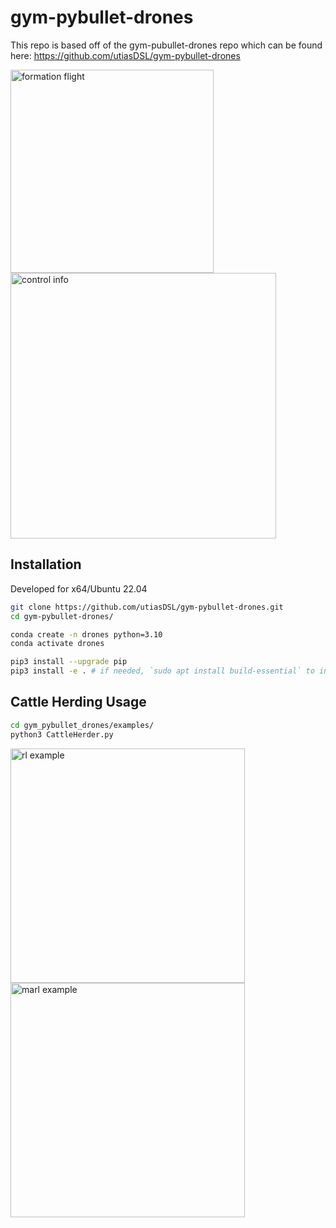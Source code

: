 # gym-pybullet-drones

This repo is based off of the gym-pubullet-drones repo which can be found here:
https://github.com/utiasDSL/gym-pybullet-drones

<img src="gym_pybullet_drones/assets/helix.gif" alt="formation flight" width="325"> <img src="gym_pybullet_drones/assets/helix.png" alt="control info" width="425">

## Installation

Developed for x64/Ubuntu 22.04

```sh
git clone https://github.com/utiasDSL/gym-pybullet-drones.git
cd gym-pybullet-drones/

conda create -n drones python=3.10
conda activate drones

pip3 install --upgrade pip
pip3 install -e . # if needed, `sudo apt install build-essential` to install `gcc` and build `pybullet`

```

## Cattle Herding Usage

```sh
cd gym_pybullet_drones/examples/
python3 CattleHerder.py
```

<img src="gym_pybullet_drones/assets/rl.gif" alt="rl example" width="375"> <img src="gym_pybullet_drones/assets/marl.gif" alt="marl example" width="375">
